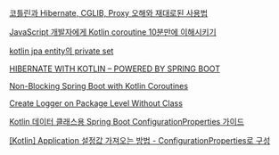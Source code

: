 
[코틀린과 Hibernate, CGLIB, Proxy 오해와 재대로된 사용법 ](https://alkhwa-113.tistory.com/entry/%EC%BD%94%ED%8B%80%EB%A6%B0%EA%B3%BC-Hibernate-CGLIB-Proxy-%EC%98%A4%ED%95%B4%EC%99%80-%EC%9E%AC%EB%8C%80%EB%A1%9C%EB%90%9C-%EC%82%AC%EC%9A%A9%EB%B2%95-4)

[JavaScript 개발자에게 Kotlin coroutine 10분만에 이해시키기](https://www.letmecompile.com/kotlin-coroutine-vs-javascript-async-comparison/)

[kotlin jpa entity의 private set](https://kjgleh.github.io/kotlin/2019/06/11/setter.html)

[HIBERNATE WITH KOTLIN – POWERED BY SPRING BOOT](https://kotlinexpertise.com/hibernate-with-kotlin-spring-boot/)

[Non-Blocking Spring Boot with Kotlin Coroutines](https://www.baeldung.com/kotlin/spring-boot-kotlin-coroutines)

[Create Logger on Package Level Without Class](https://stackoverflow.com/questions/45346939/create-logger-on-package-level-without-class)

[Kotlin 데이터 클래스용 Spring Boot ConfigurationProperties 가이드](https://towardsdatascience.com/a-guide-to-use-spring-boots-configurationproperties-annotation-in-kotlin-s-dataclass-1341c63110f4)

[[Kotlin] Application 설정값 가져오는 방법 - ConfigurationProperties로 구성](https://jessyt.tistory.com/m/110)

[]()

[]()

[]()

[]()
[]()

[]()

[]()